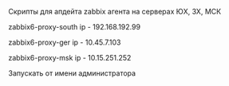 Скрипты для апдейта zabbix агента на серверах ЮХ, ЗХ, МСК

zabbix6-proxy-south
ip - 192.168.192.99

zabbix6-proxy-ger
ip - 10.45.7.103

zabbix6-proxy-msk
ip - 10.15.251.252

Запускать от имени администратора
